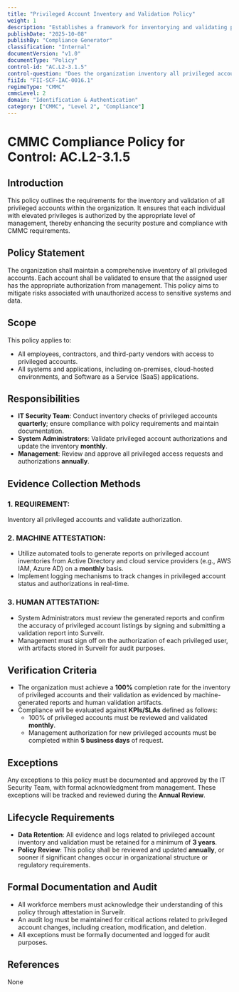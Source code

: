 ```yaml
---
title: "Privileged Account Inventory and Validation Policy"
weight: 1
description: "Establishes a framework for inventorying and validating privileged accounts to enhance security and ensure compliance with CMMC requirements."
publishDate: "2025-10-08"
publishBy: "Compliance Generator"
classification: "Internal"
documentVersion: "v1.0"
documentType: "Policy"
control-id: "AC.L2-3.1.5"
control-question: "Does the organization inventory all privileged accounts and validate that each person with elevated privileges is authorized by the appropriate level of organizational management?"
fiiId: "FII-SCF-IAC-0016.1"
regimeType: "CMMC"
cmmcLevel: 2
domain: "Identification & Authentication"
category: ["CMMC", "Level 2", "Compliance"]
---
```


# CMMC Compliance Policy for Control: AC.L2-3.1.5

## Introduction
This policy outlines the requirements for the inventory and validation of all privileged accounts within the organization. It ensures that each individual with elevated privileges is authorized by the appropriate level of management, thereby enhancing the security posture and compliance with CMMC requirements.

## Policy Statement
The organization shall maintain a comprehensive inventory of all privileged accounts. Each account shall be validated to ensure that the assigned user has the appropriate authorization from management. This policy aims to mitigate risks associated with unauthorized access to sensitive systems and data.

## Scope
This policy applies to:
- All employees, contractors, and third-party vendors with access to privileged accounts.
- All systems and applications, including on-premises, cloud-hosted environments, and Software as a Service (SaaS) applications.

## Responsibilities
- **IT Security Team**: Conduct inventory checks of privileged accounts **quarterly**; ensure compliance with policy requirements and maintain documentation.
- **System Administrators**: Validate privileged account authorizations and update the inventory **monthly**.
- **Management**: Review and approve all privileged access requests and authorizations **annually**.

## Evidence Collection Methods

### 1. REQUIREMENT:
Inventory all privileged accounts and validate authorization.

### 2. MACHINE ATTESTATION:
- Utilize automated tools to generate reports on privileged account inventories from Active Directory and cloud service providers (e.g., AWS IAM, Azure AD) on a **monthly** basis.
- Implement logging mechanisms to track changes in privileged account status and authorizations in real-time.

### 3. HUMAN ATTESTATION:
- System Administrators must review the generated reports and confirm the accuracy of privileged account listings by signing and submitting a validation report into Surveilr.
- Management must sign off on the authorization of each privileged user, with artifacts stored in Surveilr for audit purposes.

## Verification Criteria
- The organization must achieve a **100%** completion rate for the inventory of privileged accounts and their validation as evidenced by machine-generated reports and human validation artifacts.
- Compliance will be evaluated against **KPIs/SLAs** defined as follows:
  - 100% of privileged accounts must be reviewed and validated **monthly**.
  - Management authorization for new privileged accounts must be completed within **5 business days** of request.

## Exceptions
Any exceptions to this policy must be documented and approved by the IT Security Team, with formal acknowledgment from management. These exceptions will be tracked and reviewed during the **Annual Review**.

## Lifecycle Requirements
- **Data Retention**: All evidence and logs related to privileged account inventory and validation must be retained for a minimum of **3 years**.
- **Policy Review**: This policy shall be reviewed and updated **annually**, or sooner if significant changes occur in organizational structure or regulatory requirements.

## Formal Documentation and Audit
- All workforce members must acknowledge their understanding of this policy through attestation in Surveilr.
- An audit log must be maintained for critical actions related to privileged account changes, including creation, modification, and deletion.
- All exceptions must be formally documented and logged for audit purposes.

## References
None